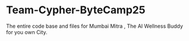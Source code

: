 # Team-Cypher-ByteCamp25
The entire code base and files for Mumbai Mitra , The AI Wellness Buddy for you own City.
